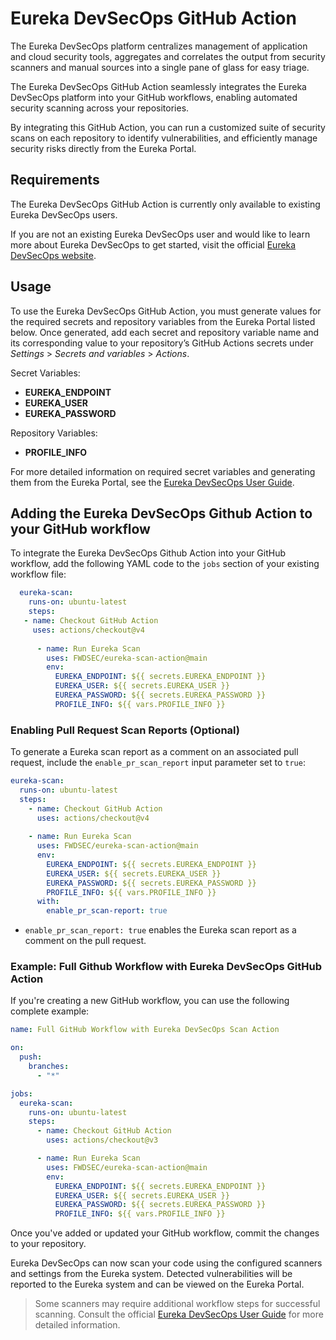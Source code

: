 # Eureka DevSecOps GitHub Action

The Eureka DevSecOps platform centralizes management of application and cloud security tools, aggregates and correlates the output from security scanners and manual sources into a single pane of glass for easy triage. 

The Eureka DevSecOps GitHub Action seamlessly integrates the Eureka DevSecOps platform into your GitHub workflows, enabling automated security scanning across your repositories.

By integrating this GitHub Action, you can run a customized suite of security scans on each repository to identify vulnerabilities, and efficiently manage security risks directly from the Eureka Portal.

## Requirements

The Eureka DevSecOps GitHub Action is currently only available to existing Eureka DevSecOps users.

If you are not an existing Eureka DevSecOps user and would like to learn more about Eureka 
DevSecOps to get started, visit the official [Eureka DevSecOps website](https://www.eurekadevsecops.com/).

## Usage

To use the Eureka DevSecOps GitHub Action, you must generate values for the required secrets and repository variables from the Eureka Portal listed below. Once generated, add each secret and repository variable name and its corresponding value to your repository’s GitHub Actions secrets under *Settings* > *Secrets and variables* > *Actions*.

Secret Variables:

- **EUREKA_ENDPOINT**
- **EUREKA_USER**
- **EUREKA_PASSWORD**

Repository Variables:

- **PROFILE_INFO**

For more detailed information on required secret variables and generating them from the Eureka Portal, see the [Eureka DevSecOps User Guide](https://eurekadocs.netlify.app/).

## Adding the Eureka DevSecOps Github Action to your GitHub workflow

To integrate the Eureka DevSecOps Github Action into your GitHub workflow, add the following YAML code to the `jobs` section of your existing workflow file:

```yml
  eureka-scan:
    runs-on: ubuntu-latest
    steps:
   - name: Checkout GitHub Action
     uses: actions/checkout@v4
  
      - name: Run Eureka Scan
        uses: FWDSEC/eureka-scan-action@main
        env:
          EUREKA_ENDPOINT: ${{ secrets.EUREKA_ENDPOINT }}
          EUREKA_USER: ${{ secrets.EUREKA_USER }}
          EUREKA_PASSWORD: ${{ secrets.EUREKA_PASSWORD }}
          PROFILE_INFO: ${{ vars.PROFILE_INFO }} 
```

### Enabling Pull Request Scan Reports (Optional)

To generate a Eureka scan report as a comment on an associated pull request, include the `enable_pr_scan_report` input parameter set to `true`:

```yml
eureka-scan:
  runs-on: ubuntu-latest
  steps:
    - name: Checkout GitHub Action
      uses: actions/checkout@v4
        
    - name: Run Eureka Scan
      uses: FWDSEC/eureka-scan-action@main
      env:
        EUREKA_ENDPOINT: ${{ secrets.EUREKA_ENDPOINT }}
        EUREKA_USER: ${{ secrets.EUREKA_USER }}
        EUREKA_PASSWORD: ${{ secrets.EUREKA_PASSWORD }}
        PROFILE_INFO: ${{ vars.PROFILE_INFO }}
      with:
        enable_pr_scan-report: true 
```

- `enable_pr_scan_report: true` enables the Eureka scan report as a comment on the pull request.

### Example: Full Github Workflow with Eureka DevSecOps GitHub Action

If you're creating a new GitHub workflow, you can use the following complete example:

```yml
name: Full GitHub Workflow with Eureka DevSecOps Scan Action

on:
  push:
    branches:
      - "*"

jobs:
  eureka-scan:
    runs-on: ubuntu-latest
    steps:
      - name: Checkout GitHub Action
        uses: actions/checkout@v3

      - name: Run Eureka Scan
        uses: FWDSEC/eureka-scan-action@main
        env:
          EUREKA_ENDPOINT: ${{ secrets.EUREKA_ENDPOINT }}
          EUREKA_USER: ${{ secrets.EUREKA_USER }}
          EUREKA_PASSWORD: ${{ secrets.EUREKA_PASSWORD }}
          PROFILE_INFO: ${{ vars.PROFILE_INFO }}
```

Once you've added or updated your GitHub workflow, commit the changes to your repository.

Eureka DevSecOps can now scan your code using the configured scanners and settings from the Eureka system. Detected vulnerabilities will be reported to the Eureka system and can be viewed on the Eureka Portal.  

> Some scanners may require additional workflow steps for successful scanning. Consult the official [Eureka DevSecOps User Guide](https://eurekadocs.netlify.app/) for more detailed information.
